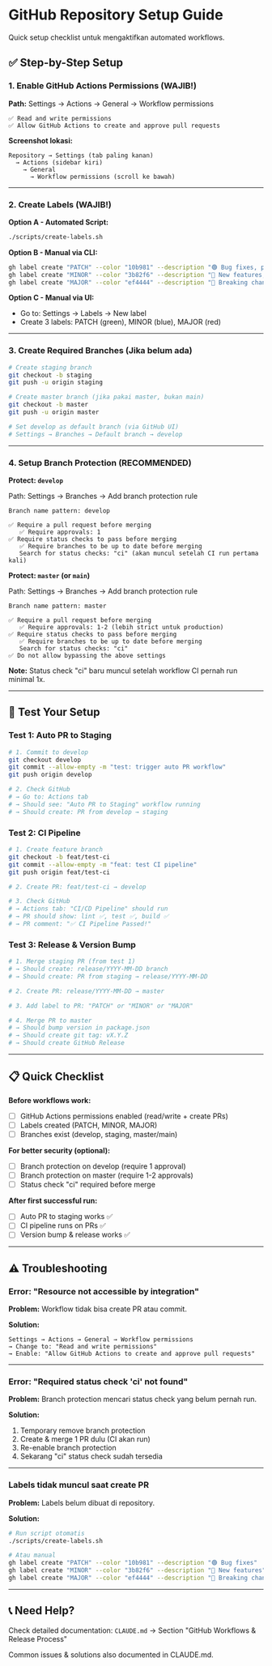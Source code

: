 # GitHub Repository Setup Guide

Quick setup checklist untuk mengaktifkan automated workflows.

## ✅ Step-by-Step Setup

### 1. Enable GitHub Actions Permissions (WAJIB!)

**Path:** Settings → Actions → General → Workflow permissions

```
✅ Read and write permissions
✅ Allow GitHub Actions to create and approve pull requests
```

**Screenshot lokasi:**
```
Repository → Settings (tab paling kanan)
  → Actions (sidebar kiri)
    → General
      → Workflow permissions (scroll ke bawah)
```

---

### 2. Create Labels (WAJIB!)

**Option A - Automated Script:**
```bash
./scripts/create-labels.sh
```

**Option B - Manual via CLI:**
```bash
gh label create "PATCH" --color "10b981" --description "🟢 Bug fixes, patch release (0.0.X)"
gh label create "MINOR" --color "3b82f6" --description "🔵 New features, minor release (0.X.0)"
gh label create "MAJOR" --color "ef4444" --description "🔴 Breaking changes, major release (X.0.0)"
```

**Option C - Manual via UI:**
- Go to: Settings → Labels → New label
- Create 3 labels: PATCH (green), MINOR (blue), MAJOR (red)

---

### 3. Create Required Branches (Jika belum ada)

```bash
# Create staging branch
git checkout -b staging
git push -u origin staging

# Create master branch (jika pakai master, bukan main)
git checkout -b master
git push -u origin master

# Set develop as default branch (via GitHub UI)
# Settings → Branches → Default branch → develop
```

---

### 4. Setup Branch Protection (RECOMMENDED)

**Protect: `develop`**

Path: Settings → Branches → Add branch protection rule

```
Branch name pattern: develop

✅ Require a pull request before merging
   ✅ Require approvals: 1
✅ Require status checks to pass before merging
   ✅ Require branches to be up to date before merging
   Search for status checks: "ci" (akan muncul setelah CI run pertama kali)
```

**Protect: `master` (or `main`)**

Path: Settings → Branches → Add branch protection rule

```
Branch name pattern: master

✅ Require a pull request before merging
   ✅ Require approvals: 1-2 (lebih strict untuk production)
✅ Require status checks to pass before merging
   ✅ Require branches to be up to date before merging
   Search for status checks: "ci"
✅ Do not allow bypassing the above settings
```

**Note:** Status check "ci" baru muncul setelah workflow CI pernah run minimal 1x.

---

## 🧪 Test Your Setup

### Test 1: Auto PR to Staging

```bash
# 1. Commit to develop
git checkout develop
git commit --allow-empty -m "test: trigger auto PR workflow"
git push origin develop

# 2. Check GitHub
# → Go to: Actions tab
# → Should see: "Auto PR to Staging" workflow running
# → Should create: PR from develop → staging
```

### Test 2: CI Pipeline

```bash
# 1. Create feature branch
git checkout -b feat/test-ci
git commit --allow-empty -m "feat: test CI pipeline"
git push origin feat/test-ci

# 2. Create PR: feat/test-ci → develop

# 3. Check GitHub
# → Actions tab: "CI/CD Pipeline" should run
# → PR should show: lint ✅, test ✅, build ✅
# → PR comment: "✅ CI Pipeline Passed!"
```

### Test 3: Release & Version Bump

```bash
# 1. Merge staging PR (from test 1)
# → Should create: release/YYYY-MM-DD branch
# → Should create: PR from staging → release/YYYY-MM-DD

# 2. Create PR: release/YYYY-MM-DD → master

# 3. Add label to PR: "PATCH" or "MINOR" or "MAJOR"

# 4. Merge PR to master
# → Should bump version in package.json
# → Should create git tag: vX.Y.Z
# → Should create GitHub Release
```

---

## 📋 Quick Checklist

**Before workflows work:**
- [ ] GitHub Actions permissions enabled (read/write + create PRs)
- [ ] Labels created (PATCH, MINOR, MAJOR)
- [ ] Branches exist (develop, staging, master/main)

**For better security (optional):**
- [ ] Branch protection on develop (require 1 approval)
- [ ] Branch protection on master (require 1-2 approvals)
- [ ] Status check "ci" required before merge

**After first successful run:**
- [ ] Auto PR to staging works ✅
- [ ] CI pipeline runs on PRs ✅
- [ ] Version bump & release works ✅

---

## ⚠️ Troubleshooting

### Error: "Resource not accessible by integration"

**Problem:** Workflow tidak bisa create PR atau commit.

**Solution:**
```
Settings → Actions → General → Workflow permissions
→ Change to: "Read and write permissions"
→ Enable: "Allow GitHub Actions to create and approve pull requests"
```

---

### Error: "Required status check 'ci' not found"

**Problem:** Branch protection mencari status check yang belum pernah run.

**Solution:**
1. Temporary remove branch protection
2. Create & merge 1 PR dulu (CI akan run)
3. Re-enable branch protection
4. Sekarang "ci" status check sudah tersedia

---

### Labels tidak muncul saat create PR

**Problem:** Labels belum dibuat di repository.

**Solution:**
```bash
# Run script otomatis
./scripts/create-labels.sh

# Atau manual
gh label create "PATCH" --color "10b981" --description "🟢 Bug fixes"
gh label create "MINOR" --color "3b82f6" --description "🔵 New features"
gh label create "MAJOR" --color "ef4444" --description "🔴 Breaking changes"
```

---

## 📞 Need Help?

Check detailed documentation: `CLAUDE.md` → Section "GitHub Workflows & Release Process"

Common issues & solutions also documented in CLAUDE.md.
